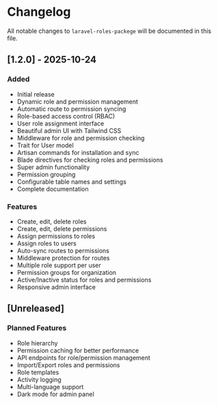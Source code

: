# Changelog

All notable changes to `laravel-roles-packege` will be documented in this file.

## [1.2.0] - 2025-10-24

### Added
- Initial release
- Dynamic role and permission management
- Automatic route to permission syncing
- Role-based access control (RBAC)
- User role assignment interface
- Beautiful admin UI with Tailwind CSS
- Middleware for role and permission checking
- Trait for User model
- Artisan commands for installation and sync
- Blade directives for checking roles and permissions
- Super admin functionality
- Permission grouping
- Configurable table names and settings
- Complete documentation

### Features
- Create, edit, delete roles
- Create, edit, delete permissions
- Assign permissions to roles
- Assign roles to users
- Auto-sync routes to permissions
- Middleware protection for routes
- Multiple role support per user
- Permission groups for organization
- Active/Inactive status for roles and permissions
- Responsive admin interface

## [Unreleased]

### Planned Features
- Role hierarchy
- Permission caching for better performance
- API endpoints for role/permission management
- Import/Export roles and permissions
- Role templates
- Activity logging
- Multi-language support
- Dark mode for admin panel